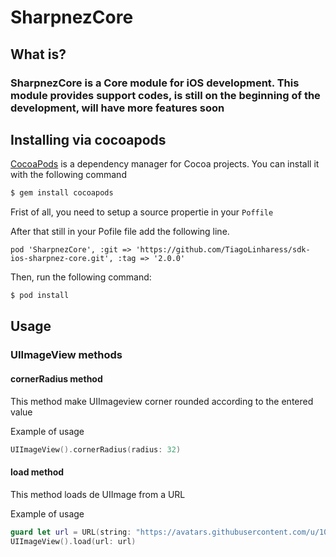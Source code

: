 # SharpnezCore

## What is?
### SharpnezCore is a Core module for iOS development. This module provides support codes, is still on the beginning of the development, will have more features soon

## Installing via cocoapods

[CocoaPods](http://cocoapods.org) is a dependency manager for Cocoa projects. You can install it with the following command

```bash
$ gem install cocoapods
```

Frist of all, you need to setup a source propertie in your ``Poffile``

After that still in your Pofile file add the following line.

```
pod 'SharpnezCore', :git => 'https://github.com/TiagoLinharess/sdk-ios-sharpnez-core.git', :tag => '2.0.0'
```
Then, run the following command:

```bash
$ pod install
```
## Usage

### UIImageView methods

#### cornerRadius method

This method make UIImageview corner rounded according to the entered value

Example of usage

```swift
UIImageView().cornerRadius(radius: 32)
```

#### load method

This method loads de UIImage from a URL 

Example of usage

```swift
guard let url = URL(string: "https://avatars.githubusercontent.com/u/10639145?s=200&v=4") else { return }
UIImageView().load(url: url)
```
